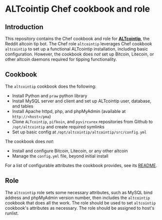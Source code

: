 # ALTcointip Chef cookbook and role

## Introduction

This repository contains the Chef cookbook and role for **[ALTcointip](https://github.com/vindimy/altcointip)**, the Reddit altcoin tip bot. The Chef role `altcointip` leverages Chef cookbook `altcointip` to set up a functional ALTcointip installation, including basic configuration. However, the cookbook does *not* set up Bitcoin, Litecoin, or other altcoin daemons required for tipping functionality.

## Cookbook

The `altcointip` cookbook does the following:

* Install Python and `praw` python library
* Install MySQL server and client and set up ALTcointip user, database, and tables
* Install Apache httpd, php, and phpMyAdmin (available at `http://<host>/pma`)
* Clone `ALTcointip`, `pifkoin`, and `pyvircurex` repositories from Github to `/opt/altcointip` and create required symlinks
* Set up basic config at `/opt/altcointip/altcointip/src/config.yml`

The cookbook does *not*:

* Install and configure Bitcoin, Litecoin, or any other altcoin
* Manage the `config.yml` file, beyond initial install

For a list of configurable attributes the cookbook provides, see its [README](cookbooks/altcointip/README.md).

## Role

The `altcointip` role sets some necessary attributes, such as MySQL bind address and phpMyAdmin version number, then includes the `altcointip` cookbook that does all the work. The role should be used to set `altcointip` cookbook's attributes as necessary. The role should be assigned to host's runlist.
